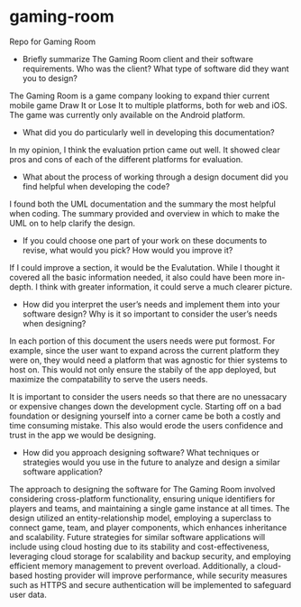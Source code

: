 # gaming-room
Repo for Gaming Room
- Briefly summarize The Gaming Room client and their software requirements. Who was the client? What type of software did they want you to design?

The Gaming Room is a game company looking to expand thier current mobile game Draw It or Lose It to multiple platforms, both for web and iOS. The game was currently only available on the Android platform. 

- What did you do particularly well in developing this documentation?

In my opinion, I think the evaluation prtion came out well. It showed clear pros and cons of each of the different platforms for evaluation.

- What about the process of working through a design document did you find helpful when developing the code?

I found both the UML documentation and the summary the most helpful when coding. The summary provided and overview in which to make the UML on to help clarify the design.

- If you could choose one part of your work on these documents to revise, what would you pick? How would you improve it?

If I could improve a section, it would be the Evalutation. While I thought it covered all the basic information needed, it also could have been more in-depth. I think with greater information, it could serve a much clearer picture.

- How did you interpret the user’s needs and implement them into your software design? Why is it so important to consider the user’s needs when designing?

In each portion of this document the users needs were put formost. For example, since the user want to expand across the current platform they were on, they would need a platform that was agnostic for thier systems to host on. This would not only ensure the stabily of the app deployed, but maximize the compatability to serve the users needs.

It is important to consider the users needs so that there are no unessacary or expensive changes down the development cycle. Starting off on a bad foundation or designing yourself into a corner came be both a costly and time consuming mistake. This also would erode the users confidence and trust in the app we would be designing.

- How did you approach designing software? What techniques or strategies would you use in the future to analyze and design a similar software application?

The approach to designing the software for The Gaming Room involved considering cross-platform functionality, ensuring unique identifiers for players and teams, and maintaining a single game instance at all times. The design utilized an entity-relationship model, employing a superclass to connect game, team, and player components, which enhances inheritance and scalability. Future strategies for similar software applications will include using cloud hosting due to its stability and cost-effectiveness, leveraging cloud storage for scalability and backup security, and employing efficient memory management to prevent overload. Additionally, a cloud-based hosting provider will improve performance, while security measures such as HTTPS and secure authentication will be implemented to safeguard user data.
